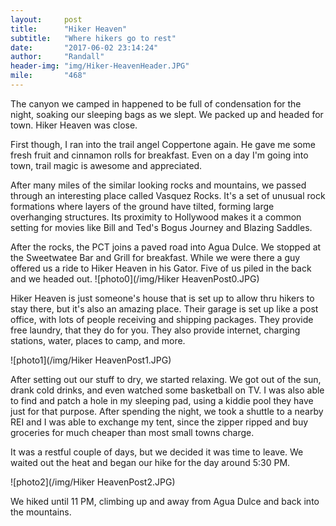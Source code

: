 ```yaml
---
layout:     post
title:      "Hiker Heaven"
subtitle:   "Where hikers go to rest"
date:       "2017-06-02 23:14:24"
author:     "Randall"
header-img: "img/Hiker-HeavenHeader.JPG"
mile:       "468"
---
```

The canyon we camped in happened to be full of condensation for the night, soaking our sleeping bags as we slept. We packed up and headed for town. Hiker Heaven was close.

First though, I ran into the trail angel Coppertone again. He gave me some fresh fruit and cinnamon rolls for breakfast. Even on a day I'm going into town, trail magic is awesome and appreciated.

After many miles of the similar looking rocks and mountains, we passed through an interesting place called Vasquez Rocks. It's a set of unusual rock formations where layers of the ground have tilted, forming large overhanging structures. Its proximity to Hollywood makes it a common setting for movies like Bill and Ted's Bogus Journey and Blazing Saddles.

After the rocks, the PCT joins a paved road into Agua Dulce. We stopped at the Sweetwatee Bar and Grill for breakfast. While we were there a guy offered us a ride to Hiker Heaven in his Gator. Five of us piled in the back and we headed out.
![photo0](/img/Hiker HeavenPost0.JPG)

Hiker Heaven is just someone's house that is set up to allow thru hikers to stay there, but it's also an amazing place. Their garage is set up like a post office, with lots of people receiving and shipping packages. They provide free laundry, that they do for you. They also provide internet, charging stations, water, places to camp, and more. 

![photo1](/img/Hiker HeavenPost1.JPG)

After setting out our stuff to dry, we started relaxing. We got out of the sun, drank cold drinks, and even watched some basketball on TV. I was also able to find and patch a hole in my sleeping pad, using a kiddie pool they have just for that purpose. After spending the night, we took a shuttle to a nearby REI and I was able to exchange my tent, since the zipper ripped and buy groceries for much cheaper than most small towns charge.

It was a restful couple of days, but we decided it was time to leave. We waited out the heat and began our hike for the day around 5:30 PM.

![photo2](/img/Hiker HeavenPost2.JPG)

We hiked until 11 PM, climbing up and away from Agua Dulce and back into the mountains. 

